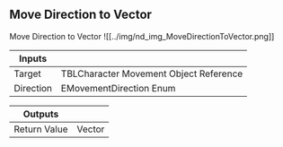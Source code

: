 ## Move Direction to Vector
Move Direction to Vector
![[../img/nd_img_MoveDirectionToVector.png]]

|Inputs||
|--|--|
| Target | TBLCharacter Movement Object Reference |
| Direction | EMovementDirection Enum |

|Outputs||
|--|--|
| Return Value | Vector |
